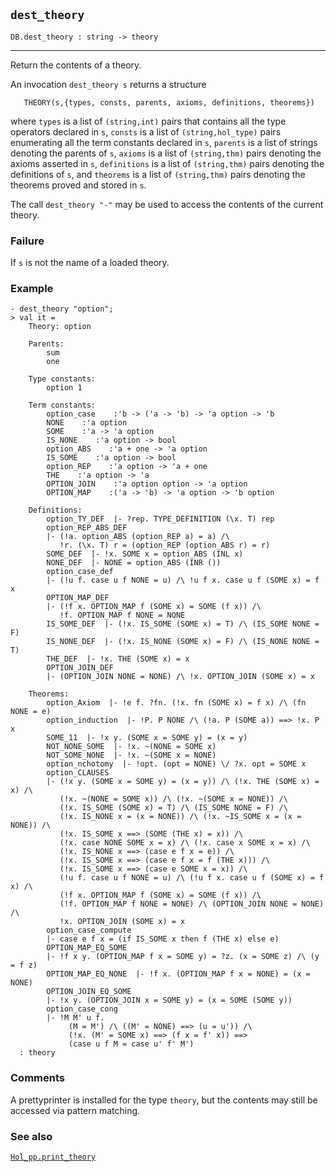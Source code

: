 ## `dest_theory`

``` hol4
DB.dest_theory : string -> theory
```

------------------------------------------------------------------------

Return the contents of a theory.

An invocation `dest_theory s` returns a structure

``` hol4
   THEORY(s,{types, consts, parents, axioms, definitions, theorems})
```

where `types` is a list of `(string,int)` pairs that contains all the
type operators declared in `s`, `consts` is a list of
`(string,hol_type)` pairs enumerating all the term constants declared in
`s`, `parents` is a list of strings denoting the parents of `s`,
`axioms` is a list of `(string,thm)` pairs denoting the axioms asserted
in `s`, `definitions` is a list of `(string,thm)` pairs denoting the
definitions of `s`, and `theorems` is a list of `(string,thm)` pairs
denoting the theorems proved and stored in `s`.

The call `dest_theory "-"` may be used to access the contents of the
current theory.

### Failure

If `s` is not the name of a loaded theory.

### Example

``` hol4
- dest_theory "option";
> val it =
    Theory: option

    Parents:
        sum
        one

    Type constants:
        option 1

    Term constants:
        option_case    :'b -> ('a -> 'b) -> 'a option -> 'b
        NONE    :'a option
        SOME    :'a -> 'a option
        IS_NONE    :'a option -> bool
        option_ABS    :'a + one -> 'a option
        IS_SOME    :'a option -> bool
        option_REP    :'a option -> 'a + one
        THE    :'a option -> 'a
        OPTION_JOIN    :'a option option -> 'a option
        OPTION_MAP    :('a -> 'b) -> 'a option -> 'b option

    Definitions:
        option_TY_DEF  |- ?rep. TYPE_DEFINITION (\x. T) rep
        option_REP_ABS_DEF
        |- (!a. option_ABS (option_REP a) = a) /\
           !r. (\x. T) r = (option_REP (option_ABS r) = r)
        SOME_DEF  |- !x. SOME x = option_ABS (INL x)
        NONE_DEF  |- NONE = option_ABS (INR ())
        option_case_def
        |- (!u f. case u f NONE = u) /\ !u f x. case u f (SOME x) = f x
        OPTION_MAP_DEF
        |- (!f x. OPTION_MAP f (SOME x) = SOME (f x)) /\
           !f. OPTION_MAP f NONE = NONE
        IS_SOME_DEF  |- (!x. IS_SOME (SOME x) = T) /\ (IS_SOME NONE = F)
        IS_NONE_DEF  |- (!x. IS_NONE (SOME x) = F) /\ (IS_NONE NONE = T)
        THE_DEF  |- !x. THE (SOME x) = x
        OPTION_JOIN_DEF
        |- (OPTION_JOIN NONE = NONE) /\ !x. OPTION_JOIN (SOME x) = x

    Theorems:
        option_Axiom  |- !e f. ?fn. (!x. fn (SOME x) = f x) /\ (fn NONE = e)
        option_induction  |- !P. P NONE /\ (!a. P (SOME a)) ==> !x. P x
        SOME_11  |- !x y. (SOME x = SOME y) = (x = y)
        NOT_NONE_SOME  |- !x. ~(NONE = SOME x)
        NOT_SOME_NONE  |- !x. ~(SOME x = NONE)
        option_nchotomy  |- !opt. (opt = NONE) \/ ?x. opt = SOME x
        option_CLAUSES
        |- (!x y. (SOME x = SOME y) = (x = y)) /\ (!x. THE (SOME x) = x) /\
           (!x. ~(NONE = SOME x)) /\ (!x. ~(SOME x = NONE)) /\
           (!x. IS_SOME (SOME x) = T) /\ (IS_SOME NONE = F) /\
           (!x. IS_NONE x = (x = NONE)) /\ (!x. ~IS_SOME x = (x = NONE)) /\
           (!x. IS_SOME x ==> (SOME (THE x) = x)) /\
           (!x. case NONE SOME x = x) /\ (!x. case x SOME x = x) /\
           (!x. IS_NONE x ==> (case e f x = e)) /\
           (!x. IS_SOME x ==> (case e f x = f (THE x))) /\
           (!x. IS_SOME x ==> (case e SOME x = x)) /\
           (!u f. case u f NONE = u) /\ (!u f x. case u f (SOME x) = f x) /\
           (!f x. OPTION_MAP f (SOME x) = SOME (f x)) /\
           (!f. OPTION_MAP f NONE = NONE) /\ (OPTION_JOIN NONE = NONE) /\
           !x. OPTION_JOIN (SOME x) = x
        option_case_compute
        |- case e f x = (if IS_SOME x then f (THE x) else e)
        OPTION_MAP_EQ_SOME
        |- !f x y. (OPTION_MAP f x = SOME y) = ?z. (x = SOME z) /\ (y = f z)
        OPTION_MAP_EQ_NONE  |- !f x. (OPTION_MAP f x = NONE) = (x = NONE)
        OPTION_JOIN_EQ_SOME
        |- !x y. (OPTION_JOIN x = SOME y) = (x = SOME (SOME y))
        option_case_cong
        |- !M M' u f.
             (M = M') /\ ((M' = NONE) ==> (u = u')) /\
             (!x. (M' = SOME x) ==> (f x = f' x)) ==>
             (case u f M = case u' f' M')
  : theory
```

### Comments

A prettyprinter is installed for the type `theory`, but the contents may
still be accessed via pattern matching.

### See also

[`Hol_pp.print_theory`](#Hol_pp.print_theory)
